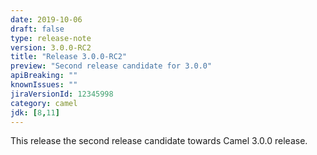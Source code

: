 ```yaml
---
date: 2019-10-06
draft: false
type: release-note
version: 3.0.0-RC2
title: "Release 3.0.0-RC2"
preview: "Second release candidate for 3.0.0"
apiBreaking: ""
knownIssues: ""
jiraVersionId: 12345998
category: camel
jdk: [8,11]
---
```


This release the second release candidate towards Camel 3.0.0 release.
